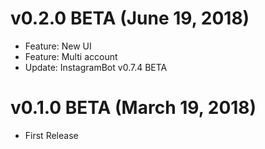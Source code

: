 # v0.2.0 BETA (June 19, 2018)

* Feature: New UI
* Feature: Multi account
* Update: InstagramBot v0.7.4 BETA


# v0.1.0 BETA (March 19, 2018)

* First Release
